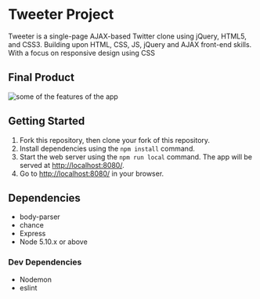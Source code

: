 # Tweeter Project

Tweeter is a single-page AJAX-based Twitter clone using jQuery, HTML5, and CSS3. Building upon HTML, CSS, JS, jQuery and AJAX front-end skills. With a focus on responsive design using CSS

## Final Product

![some of the features of the app](docs/feature-examples.gif)

## Getting Started

1. Fork this repository, then clone your fork of this repository.
2. Install dependencies using the `npm install` command.
3. Start the web server using the `npm run local` command. The app will be served at <http://localhost:8080/>.
4. Go to <http://localhost:8080/> in your browser.

## Dependencies

- body-parser
- chance
- Express
- Node 5.10.x or above

### Dev Dependencies

- Nodemon
- eslint
